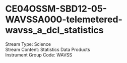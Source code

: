 # CE04OSSM-SBD12-05-WAVSSA000-telemetered-wavss_a_dcl_statistics

Stream Type: Science<br>
Stream Content: Statistics Data Products<br>
Instrument Group Code: WAVSS<br>
